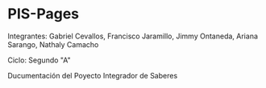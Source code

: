 # PIS-Pages
Integrantes: Gabriel Cevallos, Francisco Jaramillo, Jimmy Ontaneda, Ariana Sarango, Nathaly Camacho                                                  

Ciclo: Segundo "A"                                                                                                                                 
                                                                                                                                                          
Ducumentación del Poyecto Integrador de Saberes
